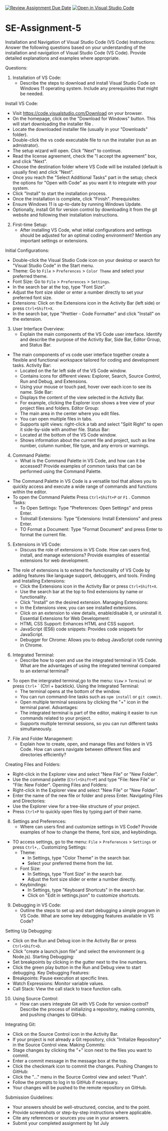 [![Review Assignment Due Date](https://classroom.github.com/assets/deadline-readme-button-22041afd0340ce965d47ae6ef1cefeee28c7c493a6346c4f15d667ab976d596c.svg)](https://classroom.github.com/a/XoLGRbHq)
[![Open in Visual Studio Code](https://classroom.github.com/assets/open-in-vscode-2e0aaae1b6195c2367325f4f02e2d04e9abb55f0b24a779b69b11b9e10269abc.svg)](https://classroom.github.com/online_ide?assignment_repo_id=15301666&assignment_repo_type=AssignmentRepo)
# SE-Assignment-5
Installation and Navigation of Visual Studio Code (VS Code)
 Instructions:
Answer the following questions based on your understanding of the installation and navigation of Visual Studio Code (VS Code). Provide detailed explanations and examples where appropriate.

 Questions:

1. Installation of VS Code:
   - Describe the steps to download and install Visual Studio Code on Windows 11 operating system. Include any prerequisites that might be needed.

 Install VS Code:
   - Visit https://code.visualstudio.com/Download on your browser.
   - On the homepage, click on the "Download for Windows" button. This will start downloading the installer file .
   - Locate the downloaded installer file (usually in your "Downloads" folder).
   - Double-click the vs code executable  file to run the installer (run as an admistrator).
   - The setup wizard will open. Click "Next" to continue.
   - Read the license agreement, check the "I accept the agreement" box, and click "Next".
   - Choose the destination folder where VS Code will be installed (default is usually fine) and click "Next".
   - Once  you reach the "Select Additional Tasks" part in the setup; check the options for "Open with Code" as you want it to integrate with your system.
   - Click "Install" to start the installation process.
   - Once the installation is complete, click "Finish".
 Prerequisites:
   - Ensure Windows 11 is up-to-date by running Windows Update.
   - Optionally, install Git for version control by downloading it from the git website  and following their installation instructions.


2. First-time Setup:
   - After installing VS Code, what initial configurations and settings should be adjusted for an optimal coding environment? Mention any important settings or extensions.

 Initial Configurations:
   - Double-click the Visual Studio Code icon on your desktop or search for "Visual Studio Code" in the Start menu. 
   - Theme: Go to `File` > `Preferences` > `Color Theme` and select your preferred theme.
   - Font Size: Go to `File` > `Preferences` > `Settings`. 
   - In the search bar at the top, type "Font Size".
   - Adjust the font size slider or enter a number directly to set your preferred font size.
   - Extensions: Click on the Extensions icon in the Activity Bar (left side) or press `Ctrl+Shift+X`.
   - In the search bar, type "Prettier - Code Formatter" and click "Install" on the extension.

3. User Interface Overview:
   - Explain the main components of the VS Code user interface. Identify and describe the purpose of the Activity Bar, Side Bar, Editor Group, and Status Bar.

 - The main  components of vs code user interface together create a flexible and functional workspace tailored for coding and development tasks.
 Activity Bar:
   - Located on the far left side of the VS Code window.
   - Contains icons for different views: Explorer, Search, Source Control, Run and Debug, and Extensions.
   - Using your mouse  or touch pad, hover over  each icon to see its name.
 Side Bar:
   - Displays the content of the view selected in the Activity Bar.
   - For example, clicking the Explorer icon shows a tree view of your project files and folders.
 Editor Group:
   - The main area in the center where you edit files.
   - You can open multiple files in tabs.
   - Supports split views: right-click a tab and select "Split Right" to open it side-by-side with another file.
 Status Bar:
   - Located at the bottom of the VS Code window.
   - Shows information about the current file and project, such as line number, column number, file type, and any errors or warnings.

4. Command Palette:
   - What is the Command Palette in VS Code, and how can it be accessed? Provide examples of common tasks that can be performed using the Command Palette.

 - The Command Palette in VS Code is a versatile tool that allows you to quickly access and execute a wide range of commands and functions within the editor.
 - To open the Command Palette Press `Ctrl+Shift+P` or `F1` .
 Common Tasks:
   - To Open Settings: Type "Preferences: Open Settings" and press Enter.
   - ToInstall Extensions: Type "Extensions: Install Extensions" and press Enter.
   - TO Format a Document: Type "Format Document" and press Enter to format the current file.

5. Extensions in VS Code:
   - Discuss the role of extensions in VS Code. How can users find, install, and manage extensions? Provide examples of essential extensions for web development.

 - The role of extensions is to extend the functionality of VS Code by adding features like language support, debuggers, and tools.
 Finding and Installing Extensions:
   - Click the Extensions icon in the Activity Bar or press `Ctrl+Shift+X`.
   - Use the search bar at the top to find extensions by name or functionality.
   - Click "Install" on the desired extension.
 Managing Extensions:
   - In the Extensions view, you can see installed extensions.
   - Click on an extension to view details, enable/disable it, or uninstall it.
 Essential Extensions for Web Development:
   - HTML CSS Support: Enhances HTML and CSS support.
   - JavaScript (ES6) code snippets: Provides code snippets for JavaScript.
   - Debugger for Chrome: Allows you to debug JavaScript code running in Chrome.

6. Integrated Terminal:
   - Describe how to open and use the integrated terminal in VS Code. What are the advantages of using the integrated terminal compared to an external terminal?
   
 - To open the intergrated terminal,go to the menu: `View` > `Terminal` or press `Ctrl+` ` (Ctrl + backtick).
 Using the Integrated Terminal:
   - The terminal opens at the bottom of the window.
   - You can run command-line tasks such as `npm install` or `git commit`.
   - Open multiple terminal sessions by clicking the "+" icon in the terminal panel.
 Advantages:
   - The integrated terminal is part of the editor, making it easier to run commands related to your project.
   - Supports multiple terminal sessions, so you can run different tasks simultaneously.

7. File and Folder Management:
   - Explain how to create, open, and manage files and folders in VS Code. How can users navigate between different files and directories efficiently?

 Creating Files and Folders:
   - Right-click in the Explorer view and select "New File" or "New Folder".
   - Use the command palette (`Ctrl+Shift+P`) and type "File: New File" or "File: New Folder".
 Opening Files and Folders:
  - Right-click in the Explorer view and select "New File" or "New Folder".
  - Enter the name of the new file or folder and press Enter.
 Navigating Files and Directories:
   - Use the Explorer view for a tree-like structure of your project.
   - Press `Ctrl+P` to quickly open files by typing part of their name.

8. Settings and Preferences:
   - Where can users find and customize settings in VS Code? Provide examples of how to change the theme, font size, and keybindings.

 - TO access settings, go to the menu: `File` > `Preferences` > `Settings` or press `Ctrl+,`.
 Customizing Settings:
   - Theme:
     - In Settings, type "Color Theme" in the search bar.
     - Select your preferred theme from the list.
   - Font Size:
     - In Settings, type "Font Size" in the search bar.
     - Adjust the font size slider or enter a number directly.
   - Keybindings:
     - In Settings, type "Keyboard Shortcuts" in the search bar.
     - Click on "Edit in settings.json" to customize shortcuts.

9. Debugging in VS Code:
   - Outline the steps to set up and start debugging a simple program in VS Code. What are some key debugging features available in VS Code?

 Setting Up Debugging:
   - Click on the Run and Debug icon in the Activity Bar or press `Ctrl+Shift+D`.
   - Click "create a launch.json file" and select the environment (e.g Node.js).
 Starting Debugging:
   - Set breakpoints by clicking in the gutter next to the line numbers.
   - Click the green play button in the Run and Debug view to start debugging.
 Key Debugging Features:
   - Breakpoints: Pause execution at specific lines.
   - Watch Expressions: Monitor variable values.
   - Call Stack: View the call stack to trace function calls.

10. Using Source Control:
    - How can users integrate Git with VS Code for version control? Describe the process of initializing a repository, making commits, and pushing changes to GitHub.

 Integrating Git:
   - Click on the Source Control icon in the Activity Bar.
   - If your project is not already a Git repository, click "Initialize Repository" in the Source Control view.
 Making Commits:
   - Stage changes by clicking the "+" icon next to the files you want to commit.
   - Enter a commit message in the message box at the top.
   - Click the checkmark icon to commit the changes.
 Pushing Changes to GitHub:
   - Click the "..." menu in the Source Control view and select "Push".
   - Follow the prompts to log in to GitHub if necessary.
   - Your changes will be pushed to the remote repository on GitHub.


Submission Guidelines:
- Your answers should be well-structured, concise, and to the point.
- Provide screenshots or step-by-step instructions where applicable.
- Cite any references or sources you use in your answers.
- Submit your completed assignment by 1st July 

